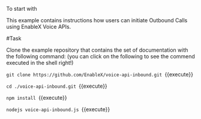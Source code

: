 To start with

This example contains instructions how users can initiate Outbound Calls using EnableX Voice APIs.

#Task

Clone the example repository that contains the set of documentation with the following command:
 (you can click on the following to see the commend executed in the shell right!)

`git clone https://github.com/EnableX/voice-api-inbound.git `{{execute}}

`cd ./voice-api-inbound.git `{{execute}}

`npm install `{{execute}}


`nodejs voice-api-inbound.js `{{execute}}
